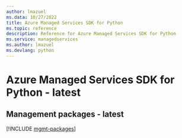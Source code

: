 ```yaml
---
author: lmazuel
ms.data: 10/27/2022
title: Azure Managed Services SDK for Python
ms.topic: reference
description: Reference for Azure Managed Services SDK for Python
ms.service: managedservices
ms.author: lmazuel
ms.devlang: python
---
```

# Azure Managed Services SDK for Python - latest

## Management packages - latest
[!INCLUDE [mgmt-packages](managed-services-mgmt-index.md)]